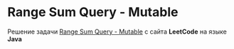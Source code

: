 # Range Sum Query - Mutable
Решение задачи [Range Sum Query - Mutable](https://leetcode.com/problems/range-sum-query-mutable/) с сайта **LeetCode** на языке **Java**